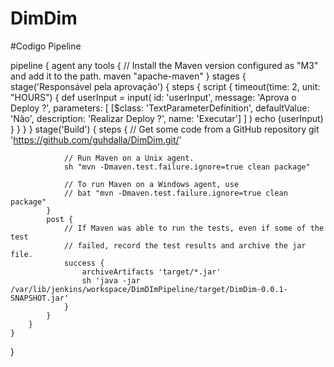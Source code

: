 # DimDim

#Codigo Pipeline


pipeline {
    agent any
    tools {
        // Install the Maven version configured as "M3" and add it to the path.
        maven "apache-maven"
    }
    stages {
        stage('Responsável pela aprovação') {
            steps {
                script {
                    timeout(time: 2, unit: "HOURS") {
                    def userInput = input(
                    id: 'userInput', message: 'Aprova o Deploy ?', parameters: [
                    [$class: 'TextParameterDefinition', defaultValue: 'Não', description: 'Realizar Deploy ?', name: 'Executar'] ] )
                    echo (userInput)
                    }
                }
            }
        }
        stage('Build') {
            steps {
                // Get some code from a GitHub repository
                git 'https://github.com/guhdalla/DimDim.git/'

                // Run Maven on a Unix agent.
                sh "mvn -Dmaven.test.failure.ignore=true clean package"

                // To run Maven on a Windows agent, use
                // bat "mvn -Dmaven.test.failure.ignore=true clean package"
            }
            post {
                // If Maven was able to run the tests, even if some of the test
                // failed, record the test results and archive the jar file.
                success {
                    archiveArtifacts 'target/*.jar'
                    sh 'java -jar /var/lib/jenkins/workspace/DimDImPipeline/target/DimDim-0.0.1-SNAPSHOT.jar'
                }
            }
        }
    }
}
